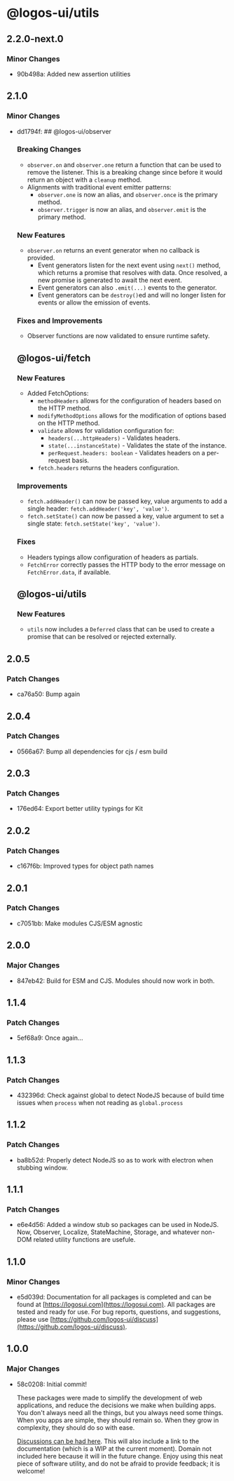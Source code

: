 # @logos-ui/utils

## 2.2.0-next.0

### Minor Changes

- 90b498a: Added new assertion utilities

## 2.1.0

### Minor Changes

- dd1794f: ## @logos-ui/observer

  ### Breaking Changes

  - `observer.on` and `observer.one` return a function that can be used to remove the listener. This is a breaking change since before it would return an object with a `cleanup` method.
  - Alignments with traditional event emitter patterns:
    - `observer.one` is now an alias, and `observer.once` is the primary method.
    - `observer.trigger` is now an alias, and `observer.emit` is the primary method.

  ### New Features

  - `observer.on` returns an event generator when no callback is provided.
    - Event generators listen for the next event using `next()` method, which returns a promise that resolves with data. Once resolved, a new promise is generated to await the next event.
    - Event generators can also `.emit(...)` events to the generator.
    - Event generators can be `destroy()`ed and will no longer listen for events or allow the emission of events.

  ### Fixes and Improvements

  - Observer functions are now validated to ensure runtime safety.

  ## @logos-ui/fetch

  ### New Features

  - Added FetchOptions:
    - `methodHeaders` allows for the configuration of headers based on the HTTP method.
    - `modifyMethodOptions` allows for the modification of options based on the HTTP method.
    - `validate` allows for validation configuration for:
      - `headers(...httpHeaders)` - Validates headers.
      - `state(...instanceState)` - Validates the state of the instance.
      - `perRequest.headers: boolean` - Validates headers on a per-request basis.
    - `fetch.headers` returns the headers configuration.

  ### Improvements

  - `fetch.addHeader()` can now be passed key, value arguments to add a single header: `fetch.addHeader('key', 'value')`.
  - `fetch.setState()` can now be passed a key, value argument to set a single state: `fetch.setState('key', 'value')`.

  ### Fixes

  - Headers typings allow configuration of headers as partials.
  - `FetchError` correctly passes the HTTP body to the error message on `FetchError.data`, if available.

  ## @logos-ui/utils

  ### New Features

  - `utils` now includes a `Deferred` class that can be used to create a promise that can be resolved or rejected externally.

## 2.0.5

### Patch Changes

- ca76a50: Bump again

## 2.0.4

### Patch Changes

- 0566a67: Bump all dependencies for cjs / esm build

## 2.0.3

### Patch Changes

- 176ed64: Export better utility typings for Kit

## 2.0.2

### Patch Changes

- c167f6b: Improved types for object path names

## 2.0.1

### Patch Changes

- c7051bb: Make modules CJS/ESM agnostic

## 2.0.0

### Major Changes

- 847eb42: Build for ESM and CJS. Modules should now work in both.

## 1.1.4

### Patch Changes

- 5ef68a9: Once again...

## 1.1.3

### Patch Changes

- 432396d: Check against global to detect NodeJS because of build time issues when `process` when not reading as `global.process`

## 1.1.2

### Patch Changes

- ba8b52d: Properly detect NodeJS so as to work with electron when stubbing window.

## 1.1.1

### Patch Changes

- e6e4d56: Added a window stub so packages can be used in NodeJS. Now, Observer, Localize, StateMachine, Storage, and whatever non-DOM related utility functions are usefule.

## 1.1.0

### Minor Changes

- e5d039d: Documentation for all packages is completed and can be found at [https://logosui.com](https://logosui.com). All packages are tested and ready for use. For bug reports, questions, and suggestions, please use [https://github.com/logos-ui/discuss](https://github.com/logos-ui/discuss).

## 1.0.0

### Major Changes

- 58c0208: Initial commit!

  These packages were made to simplify the development of web applications, and reduce the decisions we make when building apps. You don't always need all the things, but you always need some things. When you apps are simple, they should remain so. When they grow in complexity, they should do so with ease.

  [Discussions can be had here](https://github.com/logos-ui/discuss). This will also include a link to the documentation (which is a WIP at the current moment). Domain not included here because it will in the future change. Enjoy using this neat piece of software utility, and do not be afraid to provide feedback; it is welcome!
